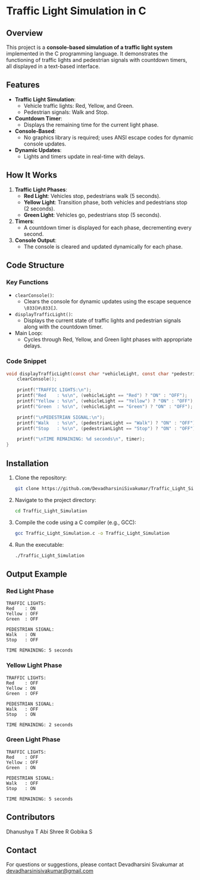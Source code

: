 # Traffic Light Simulation in C

## Overview
This project is a **console-based simulation of a traffic light system** implemented in the C programming language. 
It demonstrates the functioning of traffic lights and pedestrian signals with countdown timers, all displayed in a text-based interface.

## Features
- **Traffic Light Simulation**:
  - Vehicle traffic lights: Red, Yellow, and Green.
  - Pedestrian signals: Walk and Stop.
- **Countdown Timer**:
  - Displays the remaining time for the current light phase.
- **Console-Based**:
  - No graphics library is required; uses ANSI escape codes for dynamic console updates.
- **Dynamic Updates**:
  - Lights and timers update in real-time with delays.

## How It Works
1. **Traffic Light Phases**:
   - **Red Light**: Vehicles stop, pedestrians walk (5 seconds).
   - **Yellow Light**: Transition phase, both vehicles and pedestrians stop (2 seconds).
   - **Green Light**: Vehicles go, pedestrians stop (5 seconds).
2. **Timers**:
   - A countdown timer is displayed for each phase, decrementing every second.
3. **Console Output**:
   - The console is cleared and updated dynamically for each phase.

## Code Structure
### Key Functions
- `clearConsole()`:
  - Clears the console for dynamic updates using the escape sequence `\033[H\033[J`.
- `displayTrafficLight()`:
  - Displays the current state of traffic lights and pedestrian signals along with the countdown timer.
- Main Loop:
  - Cycles through Red, Yellow, and Green light phases with appropriate delays.

### Code Snippet
```c
void displayTrafficLight(const char *vehicleLight, const char *pedestrianLight, int timer) {
    clearConsole();

    printf("TRAFFIC LIGHTS:\n");
    printf("Red    : %s\n", (vehicleLight == "Red") ? "ON" : "OFF");
    printf("Yellow : %s\n", (vehicleLight == "Yellow") ? "ON" : "OFF");
    printf("Green  : %s\n", (vehicleLight == "Green") ? "ON" : "OFF");

    printf("\nPEDESTRIAN SIGNAL:\n");
    printf("Walk   : %s\n", (pedestrianLight == "Walk") ? "ON" : "OFF");
    printf("Stop   : %s\n", (pedestrianLight == "Stop") ? "ON" : "OFF");

    printf("\nTIME REMAINING: %d seconds\n", timer);
}
```

## Installation
1. Clone the repository:
   ```bash
   git clone https://github.com/DevadharsiniSivakumar/Traffic_Light_Simulation.git
   ```
2. Navigate to the project directory:
   ```bash
   cd Traffic_Light_Simulation
   ```
3. Compile the code using a C compiler (e.g., GCC):
   ```bash
   gcc Traffic_Light_Simulation.c -o Traffic_Light_Simulation
   ```
4. Run the executable:
   ```bash
   ./Traffic_Light_Simulation
   ```

## Output Example
### Red Light Phase
```
TRAFFIC LIGHTS:
Red    : ON
Yellow : OFF
Green  : OFF

PEDESTRIAN SIGNAL:
Walk   : ON
Stop   : OFF

TIME REMAINING: 5 seconds
```

### Yellow Light Phase
```
TRAFFIC LIGHTS:
Red    : OFF
Yellow : ON
Green  : OFF

PEDESTRIAN SIGNAL:
Walk   : OFF
Stop   : ON

TIME REMAINING: 2 seconds
```

### Green Light Phase
```
TRAFFIC LIGHTS:
Red    : OFF
Yellow : OFF
Green  : ON

PEDESTRIAN SIGNAL:
Walk   : OFF
Stop   : ON

TIME REMAINING: 5 seconds
```


## Contributors
Dhanushya T
Abi Shree R
Gobika S


## Contact
For questions or suggestions, please contact Devadharsini Sivakumar at devadharsinisivakumar@gmail.com


